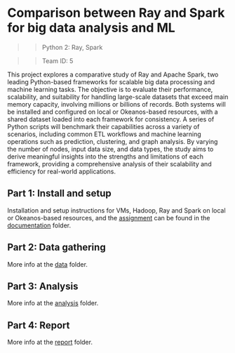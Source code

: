 # Comparison between Ray and Spark for big data analysis and ML

>> Python 2: Ray, Spark

>> Team ID: 5

This project explores a comparative study of Ray and Apache Spark, two leading Python-based frameworks for scalable big data processing and machine learning tasks. The objective is to evaluate their performance, scalability, and suitability for handling large-scale datasets that exceed main memory capacity, involving millions or billions of records. Both systems will be installed and configured on local or Okeanos-based resources, with a shared dataset loaded into each framework for consistency. A series of Python scripts will benchmark their capabilities across a variety of scenarios, including common ETL workflows and machine learning operations such as prediction, clustering, and graph analysis. By varying the number of nodes, input data size, and data types, the study aims to derive meaningful insights into the strengths and limitations of each framework, providing a comprehensive analysis of their scalability and efficiency for real-world applications.

## Part 1: Install and setup

Installation and setup instructions for VMs, Hadoop, Ray and Spark on local or Okeanos-based resources, and the [assignment](https://github.com/ntua-el20439/Big-Data-HDFS-Ray-vs-Spark/blob/main/documentation/ASSIGNMENT.md) can be found in the [documentation](https://github.com/ntua-el20439/Big-Data-HDFS-Ray-vs-Spark/blob/main/documentation/) folder.

## Part 2: Data gathering

More info at the [data](https://github.com/ntua-el20439/Big-Data-HDFS-Ray-vs-Spark/blob/main/data/README.md) folder.

## Part 3: Analysis

More info at the [analysis](https://github.com/ntua-el20439/Big-Data-HDFS-Ray-vs-Spark/blob/main/analysis/README.md) folder.

## Part 4: Report

More info at the [report](https://github.com/ntua-el20439/Big-Data-HDFS-Ray-vs-Spark/blob/main/report/README.md) folder.